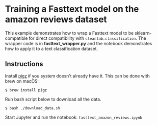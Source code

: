 # Training a Fasttext model on the amazon reviews dataset

This example demonstrates how to wrap a Fasttext model to be sklearn-compatible for direct compatibility with `cleanlab.classification`.  The wrapper code is in **fasttext_wrapper.py** and the notebook demonstrates how to apply it to a text classification dataset.

## Instructions

Install [pigz](https://zlib.net/pigz/) if you system doesn't already have it. This can be done with brew on macOS:

```
$ brew install pigz
```

Run bash script below to download all the data.

```console
$ bash ./download_data.sh
```

Start Jupyter and run the notebook: `fasttext_amazon_reviews.ipynb`
